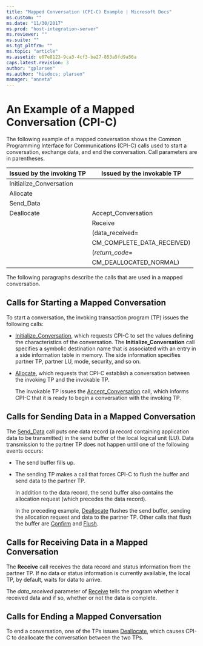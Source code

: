 ```yaml
---
title: "Mapped Conversation (CPI-C) Example | Microsoft Docs"
ms.custom: ""
ms.date: "11/30/2017"
ms.prod: "host-integration-server"
ms.reviewer: ""
ms.suite: ""
ms.tgt_pltfrm: ""
ms.topic: "article"
ms.assetid: e07e8123-9ca3-4cf3-ba27-853a5fd9a56a
caps.latest.revision: 3
author: "gplarsen"
ms.author: "hisdocs; plarsen"
manager: "anneta"
---
```

# An Example of a Mapped Conversation (CPI-C)
The following example of a mapped conversation shows the Common Programming Interface for Communications (CPI-C) calls used to start a conversation, exchange data, and end the conversation. Call parameters are in parentheses.  
  
|Issued by the invoking TP|Issued by the invokable TP|  
|-------------------------------|--------------------------------|  
|Initialize_Conversation||  
|Allocate||  
|Send_Data||  
|Deallocate|Accept_Conversation|  
||Receive|  
||(data_received=|  
||CM_COMPLETE_DATA_RECEIVED)|  
||(*return_code*=|  
||CM_DEALLOCATED_NORMAL)|  
  
 The following paragraphs describe the calls that are used in a mapped conversation.  
  
## Calls for Starting a Mapped Conversation  
 To start a conversation, the invoking transaction program (TP) issues the following calls:  
  
- [Initialize_Conversation](initialize-conversation-cpi-c-1.md), which requests CPI-C to set the values defining the characteristics of the conversation. The **Initialize_Conversation** call specifies a symbolic destination name that is associated with an entry in a side information table in memory. The side information specifies partner TP, partner LU, mode, security, and so on.  
  
- [Allocate](allocate-cpi-c-2.md), which requests that CPI-C establish a conversation between the invoking TP and the invokable TP.  
  
  The invokable TP issues the [Accept_Conversation](accept-conversation-cpi-c-2.md) call, which informs CPI-C that it is ready to begin a conversation with the invoking TP.  
  
## Calls for Sending Data in a Mapped Conversation  
 The [Send_Data](send-data-cpi-c-2.md) call puts one data record (a record containing application data to be transmitted) in the send buffer of the local logical unit (LU). Data transmission to the partner TP does not happen until one of the following events occurs:  
  
- The send buffer fills up.  
  
- The sending TP makes a call that forces CPI-C to flush the buffer and send data to the partner TP.  
  
  In addition to the data record, the send buffer also contains the allocation request (which precedes the data record).  
  
  In the preceding example, [Deallocate](deallocate-cpi-c-1.md) flushes the send buffer, sending the allocation request and data to the partner TP. Other calls that flush the buffer are [Confirm](confirm-cpi-c-2.md) and [Flush](flush-cpi-c-2.md).  
  
## Calls for Receiving Data in a Mapped Conversation  
 The **Receive** call receives the data record and status information from the partner TP. If no data or status information is currently available, the local TP, by default, waits for data to arrive.  
  
 The *data_received* parameter of [Receive](receive-cpi-c-2.md) tells the program whether it received data and if so, whether or not the data is complete.  
  
## Calls for Ending a Mapped Conversation  
 To end a conversation, one of the TPs issues [Deallocate](deallocate-cpi-c-1.md), which causes CPI-C to deallocate the conversation between the two TPs.